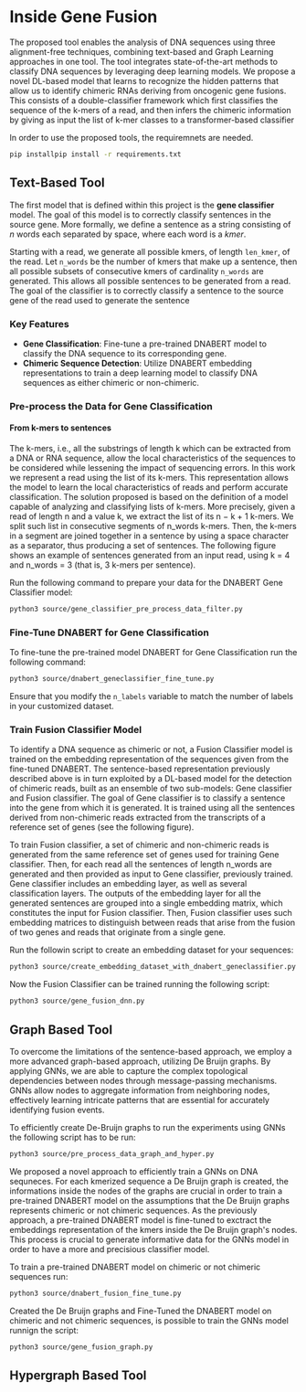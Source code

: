 # Inside Gene Fusion

The proposed tool enables the analysis of DNA sequences using three alignment-free techniques, combining text-based and Graph Learning approaches in one tool. The tool integrates state-of-the-art methods to classify DNA sequences by leveraging deep learning models.
We propose a novel DL-based model that learns to recognize the hidden patterns that allow us to identify chimeric RNAs deriving from oncogenic gene fusions. 
This consists of a double-classifier framework which first classifies the sequence of the k-mers of a read, and then infers the chimeric information by giving as input the list of k-mer classes to a transformer-based classifier

In order to use the proposed tools, the requiremnets are needed.
```bash
pip installpip install -r requirements.txt
```

## Text-Based Tool
The first model that is defined within this project is the **gene classifier** model. 
The goal of this model is to correctly classify sentences in the source gene. 
More formally, we define a sentence as a string consisting of *n* words each 
separated by space, where each word is a *kmer*.

Starting with a read, we generate all possible kmers, of length ```len_kmer```, of the read. 
Let ```n_words``` be the number of kmers that make up a sentence, then all possible subsets of consecutive 
kmers of cardinality ```n_words``` are generated. This allows all possible sentences to be generated from a 
read. The goal of the classifier is to correctly classify a sentence to the source gene of the read used 
to generate the sentence

### Key Features
- **Gene Classification**: Fine-tune a pre-trained DNABERT model to classify the DNA sequence to its corresponding gene.
- **Chimeric Sequence Detection**: Utilize DNABERT embedding representations to train a deep learning model to classify DNA sequences as either chimeric or non-chimeric.

### Pre-process the Data for Gene Classification

#### From k-mers to sentences
The k-mers, i.e., all the substrings of length k which can be extracted from a DNA or RNA sequence, allow the local characteristics of
the sequences to be considered while lessening the impact of sequencing errors. In this work we represent a read using the list of its k-mers. This representation
allows the model to learn the local characteristics of reads and perform accurate classification. The solution proposed is based on the definition of a model capable of analyzing and classifying lists of k-mers. More precisely, given a read of length n and a value k, we extract the list of its n − k + 1 k-mers. We split such list in consecutive segments of n_words k-mers. Then, the k-mers in a segment are joined together in a sentence by using a space character as a separator, thus producing a set of sentences. The following figure shows an example of sentences generated from an input read, using k = 4 and n_words = 3 (that is, 3 k-mers per sentence).

Run the following command to prepare your data for the DNABERT Gene Classifier model:

```bash
python3 source/gene_classifier_pre_process_data_filter.py
```

### Fine-Tune DNABERT for Gene Classification
To fine-tune the pre-trained model DNABERT for Gene Classification run the following command:
```bash
python3 source/dnabert_geneclassifier_fine_tune.py
```
Ensure that you modify the ```n_labels``` variable to match the number of labels in your customized dataset.

### Train Fusion Classifier Model
To identify a DNA sequence as chimeric or not, a Fusion Classifier model is trained on the embedding representation of the sequences given from the fine-tuned DNABERT.
The sentence-based representation previously described above is in turn exploited by a DL-based model for the detection of chimeric reads,
built as an ensemble of two sub-models: Gene classifier and Fusion classifier. The goal of Gene classifier is to classify a sentence into the gene from which it is
generated. It is trained using all the sentences derived from non-chimeric reads extracted from the transcripts of a reference set of genes (see the following figure).


To train Fusion classifier, a set of chimeric and non-chimeric reads is generated from the same reference set of genes used for training Gene classifier. Then, for
each read all the sentences of length n_words are generated and then provided as input to Gene classifier, previously trained. Gene classifier includes an embedding
layer, as well as several classification layers. The outputs of the embedding layer for all the generated sentences are grouped into a single embedding matrix, which
constitutes the input for Fusion classifier. Then, Fusion classifier uses such embedding matrices to distinguish between reads that arise from the fusion of
two genes and reads that originate from a single gene.

Run the followin script to create an embedding dataset for your sequences:
```bash
python3 source/create_embedding_dataset_with_dnabert_geneclassifier.py
```

Now the Fusion Classifier can be trained running the following script:
```bash
python3 source/gene_fusion_dnn.py
```
## Graph Based Tool
To overcome the limitations of the sentence-based approach, we employ a more advanced graph-based approach, utilizing De Bruijn graphs. By applying GNNs, we
are able to capture the complex topological dependencies between nodes through message-passing mechanisms. GNNs allow nodes to aggregate information from neighboring nodes,
effectively learning intricate patterns that are essential for accurately identifying fusion events.

To efficiently create De-Bruijn graphs to run the experiments using GNNs the following script has to be run:
```bash
python3 source/pre_process_data_graph_and_hyper.py
```
We proposed a novel approach to efficiently train a GNNs on DNA sequneces.
For each kmerized sequence a De Bruijn graph is created, the informations inside the nodes of the graphs are crucial in order to train a pre-trained DNABERT model on the assumptions that the De Bruijn graphs
represents chimeric or not chimeric sequences.
As the previously approach, a pre-trained DNABERT model is fine-tuned to exctract the embeddings representation of the kmers inside the De Bruijn graph's nodes. This process is crucial to generate informative data for the GNNs model in order to have a more and precisious classifier model.

To train a pre-trained DNABERT model on chimeric or not chimeric sequences run:
```bash
python3 source/dnabert_fusion_fine_tune.py
```
Created the De Bruijn graphs and Fine-Tuned the DNABERT model on chimeric and not chimeric sequences, is possible to train the GNNs model runnign the script:
```bash
python3 source/gene_fusion_graph.py
```

## Hypergraph Based Tool




